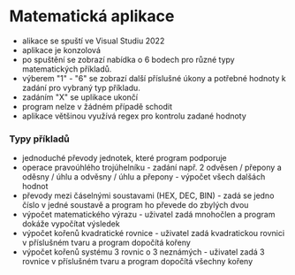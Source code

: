 # Matematická aplikace

- alikace se spuští ve Visual Studiu 2022
- aplikace je konzolová
- po spuštění se zobrazí nabídka o 6 bodech pro různé typy matematických příkladů.
- výberem "1" - "6" se zobrazí další příslušné úkony a potřebné hodnoty k zadání pro vybraný typ příkladu.
- zadáním "X" se uplikace ukončí
- program nelze v žádném případě schodit
- aplikace většinou využívá regex pro kontrolu zadané hodnoty

### Typy příkladů
- jednoduché převody jednotek, které program podporuje
- operace pravoúhlého trojúhelníku - zadání např. 2 odvěsen / přepony a oděsny / úhlu a odvěsny / úhlu a přepony - výpočet všech dalšách hodnot
- převody mezi čáselnými soustavami (HEX, DEC, BIN) - zadá se jedno číslo v jedné soustavě a program ho převede do zbylých dvou
- výpočet matematického výrazu - uživatel zadá mnohočlen a program dokáže vypočítat výsledek
- výpočet kořenů kvadratické rovnice - uživatel zadá kvadratickou rovnici v příslušném tvaru a program dopočítá kořeny
- výpočet kořenů systému 3 rovnic o 3 neznámých - uživatel zadá 3 rovnice v příslušném tvaru a program dopočítá všechny kořeny
